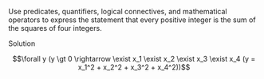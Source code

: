 Use predicates, quantifiers, logical connectives, and mathematical operators to express the statement that every positive integer is the sum of the squares of four integers.

Solution

$$\forall y (y \gt 0 \rightarrow \exist x_1 \exist x_2 \exist x_3 \exist x_4 (y = x_1^2 + x_2^2 + x_3^2 + x_4^2))$$